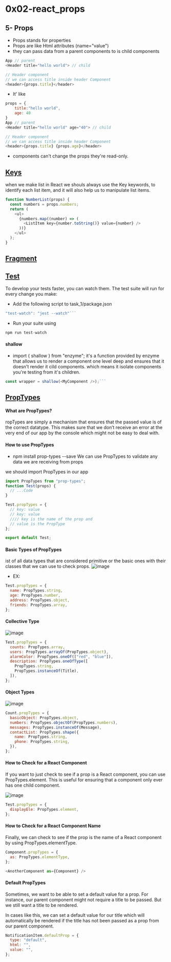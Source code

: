 # 0x02-react_props

## 5- Props

- Props stands for properties
- Props are like Html attributes (name="value")
- they can pass data from a parent components to is child components

```js
App // parent
<Header title="hello world"> // child

// Header component
// we can access title inside header Component
<header>{props.title}</header>
```

- It' like

```js
props = {
    title:"hello world",
    age: 40
}
App // parent
<Header title="hello world" age="40"> // child

// Header component
// we can access title inside header Component
<header>{props.title} {props.age}</header>
```

- components can't change the props they're read-only.

## [Keys](https://legacy.reactjs.org/docs/lists-and-keys.html#keys)

when we make list in React we shouls always use the Key keywords, to identify each list item, and it will also help us to manipulate list items.

```js
function NumberList(props) {
  const numbers = props.numbers;
  return (
    <ul>
      {numbers.map((number) => (
        <ListItem key={number.toString()} value={number} />
      ))}
    </ul>
  );
}
```

## [Fragment](https://react.dev/reference/react/Fragment)

## [Test]()

To develop your tests faster, you can watch them. The test suite will run for every change you make:

- Add the following script to task_1/package.json

````js
"test-watch": "jest --watch"```
````

- Run your suite using

```js
npm run test-watch
```

#### shallow

- import { shallow } from "enzyme";
  it's a function provided by enzyme that allows us to render a component one level deep and ensures that it doesn't render it cild components.
  which means it isolate components you're testing from it's children.

````js
const wrapper = shallow(<MyComponent />);```
````

## [PropTypes](https://www.freecodecamp.org/news/how-to-use-proptypes-in-react/)

#### What are PropTypes?

ropTypes are simply a mechanism that ensures that the passed value is of the correct datatype. This makes sure that we don’t receive an error at the very end of our app by the console which might not be easy to deal with.

#### How to use PropTypes

- npm install prop-types --save
  We can use PropTypes to validate any data we are receiving from props

we should import PropTypes in our app

```js
import PropTypes from "prop-types";
function Test(props) {
  // ...Code
}

Test.propTypes = {
  // key: value
  // key: value
  //// key is the name of the prop and
  // value is the PropType
};

export default Test;
```

#### Basic Types of PropTypes

ist of all data types that are considered primitive or the basic ones with their classes that we can use to check props.
![image](0.jpg)

- EX:

```js
Test.propTypes = {
  name: PropTypes.string,
  age: PropTypes.number,
  address: PropTypes.object,
  friends: PropTypes.array,
};
```

#### Collective Type

![image](1.jpg)

```js
Test.propTypes = {
  counts: PropTypes.array,
  users: PropTypes.arrayOf(PropTypes.object),
  alarmColor: PropTypes.oneOf(["red", "blue"]),
  description: PropTypes.oneOfType([
    PropTypes.string,
    PropTypes.instanceOf(Title),
  ]),
};
```

#### Object Types

![image](2.jpg)

```js
Count.propTypes = {
  basicObject: PropTypes.object,
  numbers: PropTypes.objectOf(PropTypes.numbers),
  messages: PropTypes.instanceOf(Message),
  contactList: PropTypes.shape({
    name: PropTypes.string,
    phone: PropTypes.string,
  }),
};
```

#### How to Check for a React Component

If you want to just check to see if a prop is a React component, you can use PropTypes.element. This is useful for ensuring that a component only ever has one child component.

![image](3.jpg)

```js
Test.propTypes = {
  displayEle: PropTypes.element,
};
```

#### How to Check for a React Component Name

Finally, we can check to see if the prop is the name of a React component by using PropTypes.elementType.

```js
Component.propTypes = {
  as: PropTypes.elementType,
};
```

```js
<AnotherComponent as={Component} />
```

#### Default PropTypes

Sometimes, we want to be able to set a default value for a prop. For instance, our parent component might not require a title to be passed. But we still want a title to be rendered.

In cases like this, we can set a default value for our title which will automatically be rendered if the title has not been passed as a prop from our parent component.

```js
NotificationItem.defaultProp = {
  type: "default",
  html: "",
  value: "",
};
```
